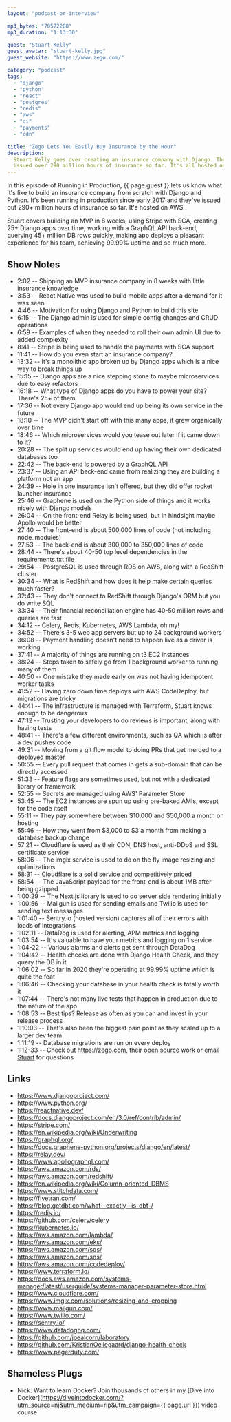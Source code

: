 ```yaml
---
layout: "podcast-or-interview"

mp3_bytes: "70572288"
mp3_duration: "1:13:30"

guest: "Stuart Kelly"
guest_avatar: "stuart-kelly.jpg"
guest_website: "https://www.zego.com/"

category: "podcast"
tags:
  - "django"
  - "python"
  - "react"
  - "postgres"
  - "redis"
  - "aws"
  - "ci"
  - "payments"
  - "cdn"

title: "Zego Lets You Easily Buy Insurance by the Hour"
description:
  Stuart Kelly goes over creating an insurance company with Django. They've
  issued over 290 million hours of insurance so far. It's all hosted on AWS.
---
```


In this episode of Running in Production, {{ page.guest }} lets us know what it's
like to build an insurance company from scratch with Django and Python. It's
been running in production since early 2017 and they've issued out 290+ million
hours of insurance so far. It's hosted on AWS.

Stuart covers building an MVP in 8 weeks, using Stripe with SCA, creating 25+
Django apps over time, working with a GraphQL API back-end, querying 45+
million DB rows quickly, making app deploys a pleasant experience for his team,
achieving 99.99% uptime and so much more.

## Show Notes

- 2:02 -- Shipping an MVP insurance company in 8 weeks with little insurance knowledge
- 3:53 -- React Native was used to build mobile apps after a demand for it was seen
- 4:46 -- Motivation for using Django and Python to build this site
- 6:15 -- The Django admin is used for simple config changes and CRUD operations
- 6:59 -- Examples of when they needed to roll their own admin UI due to added complexity
- 8:41 -- Stripe is being used to handle the payments with SCA support
- 11:41 -- How do you even start an insurance company?
- 13:32 -- It's a monolithic app broken up by Django apps which is a nice way to break things up
- 15:15 -- Django apps are a nice stepping stone to maybe microservices due to easy refactors
- 16:18 -- What type of Django apps do you have to power your site? There's 25+ of them
- 17:36 -- Not every Django app would end up being its own service in the future
- 18:10 -- The MVP didn't start off with this many apps, it grew organically over time
- 18:46 -- Which microservices would you tease out later if it came down to it?
- 20:28 -- The split up services would end up having their own dedicated databases too
- 22:42 -- The back-end is powered by a GraphQL API
- 23:37 -- Using an API back-end came from realizing they are building a platform not an app
- 24:39 -- Hole in one insurance isn't offered, but they did offer rocket launcher insurance
- 25:46 -- Graphene is used on the Python side of things and it works nicely with Django models
- 26:04 -- On the front-end Relay is being used, but in hindsight maybe Apollo would be better
- 27:40 -- The front-end is about 500,000 lines of code (not including node_modules)
- 27:53 -- The back-end is about 300,000 to 350,000 lines of code
- 28:44 -- There's about 40-50 top level dependencies in the requirements.txt file
- 29:54 -- PostgreSQL is used through RDS on AWS, along with a RedShift cluster
- 30:34 -- What is RedShift and how does it help make certain queries much faster?
- 32:43 -- They don't connect to RedShift through Django's ORM but you do write SQL
- 33:34 -- Their financial reconciliation engine has 40-50 million rows and queries are fast
- 34:12 -- Celery, Redis, Kubernetes, AWS Lambda, oh my!
- 34:52 -- There's 3-5 web app servers but up to 24 background workers
- 36:08 -- Payment handling doesn't need to happen live as a driver is working
- 37:41 -- A majority of things are running on t3 EC2 instances
- 38:24 -- Steps taken to safely go from 1 background worker to running many of them
- 40:50 -- One mistake they made early on was not having idempotent worker tasks
- 41:52 -- Having zero down time deploys with AWS CodeDeploy, but migrations are tricky
- 44:41 -- The infrastructure is managed with Terraform, Stuart knows enough to be dangerous
- 47:12 -- Trusting your developers to do reviews is important, along with having tests
- 48:41 -- There's a few different environments, such as QA which is after a dev pushes code
- 49:31 -- Moving from a git flow model to doing PRs that get merged to a deployed master
- 50:55 -- Every pull request that comes in gets a sub-domain that can be directly accessed
- 51:33 -- Feature flags are sometimes used, but not with a dedicated library or framework
- 52:55 -- Secrets are managed using AWS' Parameter Store
- 53:45 -- The EC2 instances are spun up using pre-baked AMIs, except for the code itself
- 55:11 -- They pay somewhere between $10,000 and $50,000 a month on hosting
- 55:46 -- How they went from $3,000 to $3 a month from making a database backup change
- 57:21 -- Cloudflare is used as their CDN, DNS host, anti-DDoS and SSL certificate service
- 58:06 -- The imgix service is used to do on the fly image resizing and optimizations
- 58:31 -- Cloudflare is a solid service and competitively priced
- 58:54 -- The JavaScript payload for the front-end is about 1MB after being gzipped
- 1:00:29 -- The Next.js library is used to do server side rendering initially
- 1:00:56 -- Mailgun is used for sending emails and Twilio is used for sending text messages
- 1:01:40 -- Sentry.io (hosted version) captures all of their errors with loads of integrations
- 1:02:11 -- DataDog is used for alerting, APM metrics and logging
- 1:03:54 -- It's valuable to have your metrics and logging on 1 service
- 1:04-22 -- Various alarms and alerts get sent through DataDog
- 1:04:42 -- Health checks are done with Django Health Check, and they query the DB in it
- 1:06:02 -- So far in 2020 they're operating at 99.99% uptime which is quite the feat
- 1:06:46 -- Checking your database in your health check is totally worth it
- 1:07:44 -- There's not many live tests that happen in production due to the nature of the app
- 1:08:53 -- Best tips? Release as often as you can and invest in your release process
- 1:10:03 -- That's also been the biggest pain point as they scaled up to a larger dev team
- 1:11:19 -- Database migrations are run on every deploy
- 1:12-33 -- Check out <https://zego.com>, their [open source work](https://github.com/Zegocover) or [email Stuart](mailto:stuart@zego.com) for questions

## Links

- <https://www.djangoproject.com/>
- <https://www.python.org/>
- <https://reactnative.dev/>
- <https://docs.djangoproject.com/en/3.0/ref/contrib/admin/>
- <https://stripe.com/>
- <https://en.wikipedia.org/wiki/Underwriting>
- <https://graphql.org/>
- <https://docs.graphene-python.org/projects/django/en/latest/>
- <https://relay.dev/>
- <https://www.apollographql.com/>
- <https://aws.amazon.com/rds/>
- <https://aws.amazon.com/redshift/>
- <https://en.wikipedia.org/wiki/Column-oriented_DBMS>
- <https://www.stitchdata.com/>
- <https://fivetran.com/>
- <https://blog.getdbt.com/what--exactly--is-dbt-/>
- <https://redis.io/>
- <https://github.com/celery/celery>
- <https://kubernetes.io/>
- <https://aws.amazon.com/lambda/>
- <https://aws.amazon.com/eks/>
- <https://aws.amazon.com/sqs/>
- <https://aws.amazon.com/sns/>
- <https://aws.amazon.com/codedeploy/>
- <https://www.terraform.io/>
- <https://docs.aws.amazon.com/systems-manager/latest/userguide/systems-manager-parameter-store.html>
- <https://www.cloudflare.com/>
- <https://www.imgix.com/solutions/resizing-and-cropping>
- <https://www.mailgun.com/>
- <https://www.twilio.com/>
- <https://sentry.io/>
- <https://www.datadoghq.com/>
- <https://github.com/joealcorn/laboratory>
- <https://github.com/KristianOellegaard/django-health-check>
- <https://www.pagerduty.com/>

## Shameless Plugs

- Nick: Want to learn Docker? Join thousands of others in my
  [Dive into Docker](https://diveintodocker.com/?utm_source=nj&utm_medium=rip&utm_campaign={{ page.url }})
  video course
